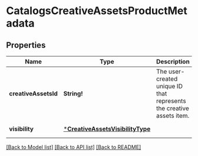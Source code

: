 # CatalogsCreativeAssetsProductMetadata

## Properties
Name | Type | Description | Notes
------------ | ------------- | ------------- | -------------
**creativeAssetsId** | **String!** | The user-created unique ID that represents the creative assets item. | [default to null]
**visibility** | [***CreativeAssetsVisibilityType**](CreativeAssetsVisibilityType.md) |  | [default to null]

[[Back to Model list]](../README.md#documentation-for-models) [[Back to API list]](../README.md#documentation-for-api-endpoints) [[Back to README]](../README.md)


